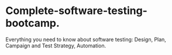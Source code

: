 # Complete-software-testing-bootcamp.
Everything you need to know about software testing: Design, Plan, Campaign and Test Strategy, Automation.
